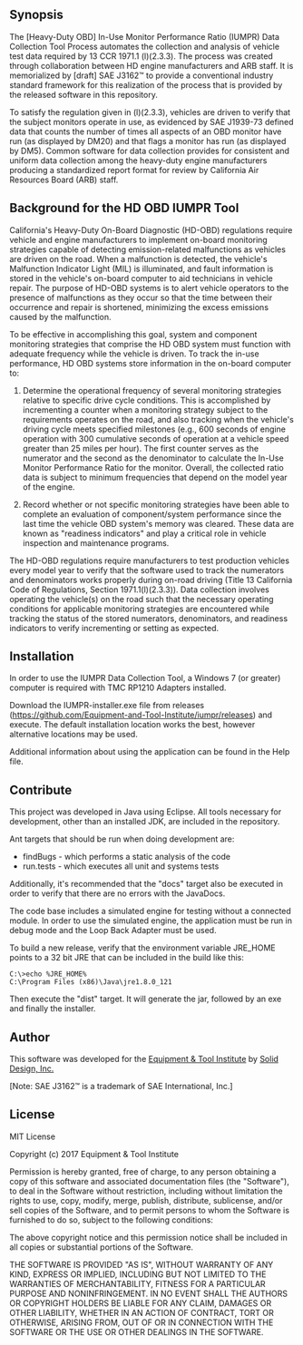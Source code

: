 ## Synopsis

The [Heavy-Duty OBD] In-Use Monitor Performance Ratio (IUMPR) Data Collection Tool Process automates the collection and analysis of vehicle test data required by 13 CCR 1971.1 (l)(2.3.3). The process was created through collaboration between HD engine manufacturers and ARB staff. It is memorialized by [draft] SAE J3162™ to provide a conventional industry standard framework for this realization of the process that is provided by the released software in this repository.

To satisfy the regulation given in (l)(2.3.3), vehicles are driven to verify that the subject monitors operate in use, as evidenced by SAE J1939-73 defined data that counts the number of times all aspects of an OBD monitor have run (as displayed by DM20) and that flags a monitor has run (as displayed by DM5). Common software for data collection provides for consistent and uniform data collection among the heavy-duty engine manufacturers producing a standardized report format for review by California Air Resources Board (ARB) staff.


## Background for the HD OBD IUMPR Tool

California's Heavy-Duty On-Board Diagnostic (HD-OBD) regulations require vehicle and engine manufacturers to implement on-board monitoring strategies capable of detecting emission-related malfunctions as vehicles are driven on the road.  When a malfunction is detected, the vehicle's Malfunction Indicator Light (MIL) is illuminated, and fault information is stored in the vehicle's on-board computer to aid technicians in vehicle repair.  The purpose of HD-OBD systems is to alert vehicle operators to the presence of malfunctions as they occur so that the time between their occurrence and repair is shortened, minimizing the excess emissions caused by the malfunction.

To be effective in accomplishing this goal, system and component monitoring strategies that comprise the HD OBD system must function with adequate frequency while the vehicle is driven.  To track the in-use performance, HD OBD systems store information in the on-board computer to:

1. Determine the operational frequency of several monitoring strategies relative to specific drive cycle conditions.  This is accomplished by incrementing a counter when a monitoring strategy subject to the requirements operates on the road, and also tracking when the vehicle's driving cycle meets specified milestones (e.g., 600 seconds of engine operation with 300 cumulative seconds of operation at a vehicle speed greater than 25 miles per hour).  The first counter serves as the numerator and the second as the denominator to calculate the In-Use Monitor Performance Ratio for the monitor.  Overall, the collected ratio data is subject to minimum frequencies that depend on the model year of the engine.

2. Record whether or not specific monitoring strategies have been able to complete an evaluation of component/system performance since the last time the vehicle OBD system's memory was cleared.  These data are known as "readiness indicators" and play a critical role in vehicle inspection and maintenance programs.

The HD-OBD regulations require manufacturers to test production vehicles every model year to verify that the software used to track the numerators and denominators works properly during on-road driving (Title 13 California Code of Regulations, Section 1971.1(l)(2.3.3)).  Data collection involves operating the vehicle(s) on the road such that the necessary operating conditions for applicable monitoring strategies are encountered while tracking the status of the stored numerators, denominators, and readiness indicators to verify incrementing or setting as expected.

## Installation
In order to use the IUMPR Data Collection Tool, a Windows 7 (or greater) computer is required with TMC RP1210 Adapters installed.

Download the IUMPR-installer.exe file from releases (https://github.com/Equipment-and-Tool-Institute/iumpr/releases) and execute.  The default installation location works the best, however alternative locations may be used.

Additional information about using the application can be found in the Help file.

## Contribute
This project was developed in Java using Eclipse.  All tools necessary for development, other than an installed JDK, are included in the repository.

Ant targets that should be run when doing development are:
* findBugs - which performs a static analysis of the code
* run.tests - which executes all unit and systems tests

Additionally, it's recommended that the "docs" target also be executed in order to verify that there are no errors with the JavaDocs.

The code base includes a simulated engine for testing without a connected module.  In order to use the simulated engine, the application must be run in debug mode and the Loop Back Adapter must be used.

To build a new release, verify that the environment variable JRE_HOME points to a 32 bit JRE that can be included in the build like this:

```
C:\>echo %JRE_HOME%
C:\Program Files (x86)\Java\jre1.8.0_121
```

Then execute the "dist" target.  It will generate the jar, followed by an exe and finally the installer.

## Author
This software was developed for the [Equipment & Tool Institute](http://etools.org) by [Solid Design, Inc.](http://soliddesign.net)

[Note: SAE J3162™ is a trademark of SAE International, Inc.]

## License

MIT License

Copyright (c) 2017 Equipment & Tool Institute

Permission is hereby granted, free of charge, to any person obtaining a copy of this software and associated documentation files (the "Software"), to deal in the Software without restriction, including without limitation the rights to use, copy, modify, merge, publish, distribute, sublicense, and/or sell copies of the Software, and to permit persons to whom the Software is furnished to do so, subject to the following conditions:

The above copyright notice and this permission notice shall be included in all copies or substantial portions of the Software.

THE SOFTWARE IS PROVIDED "AS IS", WITHOUT WARRANTY OF ANY KIND, EXPRESS OR IMPLIED, INCLUDING BUT NOT LIMITED TO THE WARRANTIES OF MERCHANTABILITY, FITNESS FOR A PARTICULAR PURPOSE AND NONINFRINGEMENT. IN NO EVENT SHALL THE AUTHORS OR COPYRIGHT HOLDERS BE LIABLE FOR ANY CLAIM, DAMAGES OR OTHER LIABILITY, WHETHER IN AN ACTION OF CONTRACT, TORT OR OTHERWISE, ARISING FROM, OUT OF OR IN CONNECTION WITH THE SOFTWARE OR THE USE OR OTHER DEALINGS IN THE SOFTWARE.
